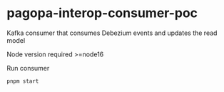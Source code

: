 # pagopa-interop-consumer-poc

Kafka consumer that consumes Debezium events and updates the read model

Node version required >=node16

Run consumer

```
pnpm start
```
